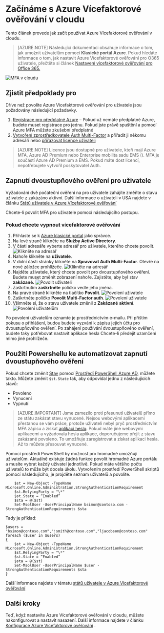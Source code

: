 <properties
    pageTitle="Získání v cloudu spuštěná Azure MFA | Microsoft Azure"
    description="Tohle je stránka Microsoft Azure Multi-Factor ověřování, který popisuje, jak začít s Azure MFA v cloudu."
    services="multi-factor-authentication"
    documentationCenter=""
    authors="kgremban"
    manager="femila"
    editor="yossib"/>

<tags
    ms.service="multi-factor-authentication"
    ms.workload="identity"
    ms.tgt_pltfrm="na"
    ms.devlang="na"
    ms.topic="get-started-article"
    ms.date="10/17/2016"
    ms.author="kgremban"/>

# <a name="getting-started-with-azure-multi-factor-authentication-in-the-cloud"></a>Začínáme s Azure Vícefaktorové ověřování v cloudu
Tento článek provede jak začít používat Azure Vícefaktorové ověřování v cloudu.

> [AZURE.NOTE]  Následující dokumentaci obsahuje informace o tom, jak umožnit uživatelům pomocí **Klasické portál Azure**. Pokud hledáte informace o tom, jak nastavit Azure Vícefaktorové ověřování pro O365 uživatele, přečtěte si článek [Nastavení vícefaktorové ověřování pro Office 365.](https://support.office.com/article/Set-up-multi-factor-authentication-for-Office-365-users-8f0454b2-f51a-4d9c-bcde-2c48e41621c6?ui=en-US&rs=en-US&ad=US)

![MFA v cloudu](./media/multi-factor-authentication-get-started-cloud/mfa_in_cloud.png)

## <a name="prerequisites"></a>Zjistit předpoklady pro
Dříve než povolíte Azure Vícefaktorové ověřování pro uživatele jsou požadovány následující požadavky.


1. [Registrace pro předplatné Azure](https://azure.microsoft.com/pricing/free-trial/) – Pokud už nemáte předplatné Azure, budete muset registrace pro jednu. Pokud jste právě spuštění a pomocí Azure MFA můžete zkušební předplatné
2. [Vytvoření zprostředkovatele Auth Multi-Factor](multi-factor-authentication-get-started-auth-provider.md) a přiřadit ji někomu adresáři nebo [přiřazovat licence uživateli](multi-factor-authentication-get-started-assign-licenses.md)

> [AZURE.NOTE]  Licence jsou dostupné pro uživatele, kteří mají Azure MFA, Azure AD Premium nebo Enterprise mobilita sadu EMS ().  MFA je součástí Azure AD Premium a EMS. Pokud máte dost licencí, nepotřebujete vytvořil poskytovatel Auth.


## <a name="turn-on-two-step-verification-for-users"></a>Zapnutí dvoustupňového ověření pro uživatele
Vyžadování dvě počáteční ověření na pro uživatele zahájíte změňte o stavu uživatele z zakázáno aktivní.  Další informace o uživateli v USA najdete v článku [Států uživatele v Azure Vícefaktorové ověřování](multi-factor-authentication-get-started-user-states.md)

Chcete-li povolit MFA pro uživatele pomocí následujícího postupu.

### <a name="to-turn-on-multi-factor-authentication"></a>Pokud chcete vypnout vícefaktorové ověřování

1.  Přihlaste se k [Azure klasické portal](https://manage.windowsazure.com) jako správce.
2.  Na levé straně klikněte na **Služby Active Directory**.
3.  V části adresáře vyberte adresář pro uživatele, kterého chcete povolit.
![Klikněte na adresář](./media/multi-factor-authentication-get-started-cloud/directory1.png)
4.  Nahoře klikněte na **uživatele**.
5.  V dolní části stránky klikněte na **Spravovat Auth Multi-Factor**. Otevře na nové záložce prohlížeče.
![Klikněte na adresář](./media/multi-factor-authentication-get-started-cloud/manage1.png)
6.  Najděte uživatele, který chcete povolit pro dvoustupňového ověření. Budete muset změnit zobrazení nahoře. Zajistěte, aby byl stav **zakázané.** 
 ![Povolit uživateli](./media/multi-factor-authentication-get-started-cloud/enable1.png)
7.  Zaškrtnutím **zaškrtněte** políčko vedle jeho jména.
7.  Na pravé straně klikněte na tlačítko **Povolit**.
![Povolení uživatele](./media/multi-factor-authentication-get-started-cloud/user1.png)
8.  Zaškrtněte políčko **Povolit Multi-Factor auth**.
![Povolení uživatele](./media/multi-factor-authentication-get-started-cloud/enable2.png)
9.  Všimněte si, že o stavu uživatele změnil z **Zakázané** **aktivní**.
![Povolení uživatelům](./media/multi-factor-authentication-get-started-cloud/user.png)

Po povolení uživatelům oznamte je prostřednictvím e-mailu. Při příštím pokusu o přihlášení, budou budete vyzváni k zápisu jejich účtu pro dvoustupňového ověření. Po zahájení používání dvoustupňového ověření, budete taky potřebovat nastavit aplikace hesla Chcete-li předejít uzamčení mimo jiné prohlížeče.


## <a name="use-powershell-to-automate-turning-on-two-step-verification"></a>Použití Powershellu ke automatizovat zapnutí dvoustupňového ověření

Pokud chcete změnit [Stav](multi-factor-authentication-whats-next.md) pomocí [Prostředí PowerShell Azure AD](../powershell-install-configure.md), můžete takto.  Můžete změnit `$st.State` tak, aby odpovídal jednu z následujících stavů:

- Povoleno
- Vynucení
- Vypnutí  

> [AZURE.IMPORTANT]  Jsme zamezilo proti přesunutí uživatelů přímo ze státu zakázat stavu vynucené. Nejsou webovými aplikacemi přestanou se vám práce, protože uživateli nebyl pryč prostřednictvím MFA zápisu a získat [aplikaci heslo](multi-factor-authentication-whats-next.md#app-passwords). Pokud máte jiné webovými aplikacemi a vyžadovala hesla aplikace, doporučujeme přejít z stavu zakázané povoleno. To umožňuje zaregistrovat a získat aplikaci hesla. Až to můžete přesouvat vynucené.

Pomocí prostředí PowerShell by možnost pro hromadné umožňují uživatelům. Aktuálně existuje žádná funkce povolit hromadné Azure portálu a musíte vybrat každý uživatel jednotlivě. Pokud máte většího počtu uživatelů to může být docela úkolu. Vytvořením prostředí PowerShell skriptů pomocí následujícího, je projděte seznam uživatelů a povolíte.

        $st = New-Object -TypeName Microsoft.Online.Administration.StrongAuthenticationRequirement
        $st.RelyingParty = "\*"
        $st.State = “Enabled”
        $sta = @($st)
        Set-MsolUser -UserPrincipalName bsimon@contoso.com -StrongAuthenticationRequirements $sta

Tady je příklad:

    $users = "bsimon@contoso.com","jsmith@contoso.com","ljacobson@contoso.com"
    foreach ($user in $users)
    {
        $st = New-Object -TypeName Microsoft.Online.Administration.StrongAuthenticationRequirement
        $st.RelyingParty = "\*"
        $st.State = “Enabled”
        $sta = @($st)
        Set-MsolUser -UserPrincipalName $user -StrongAuthenticationRequirements $sta
    }


Další informace najdete v tématu [států uživatele v Azure Vícefaktorové ověřování](multi-factor-authentication-get-started-user-states.md)

## <a name="next-steps"></a>Další kroky
Teď, když nastavíte Azure Vícefaktorové ověřování v cloudu, můžete nakonfigurovat a nastavit nasazení. Další informace najdete v článku [Konfigurace Azure Vícefaktorové ověřování](multi-factor-authentication-whats-next.md) .
